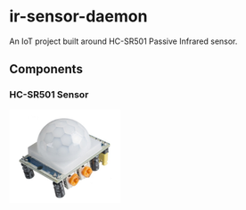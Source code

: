 # ir-sensor-daemon

An IoT project built around HC-SR501 Passive Infrared sensor.

## Components

### HC-SR501 Sensor
<img src="./assets/sensor.jpg" width="200px" />
